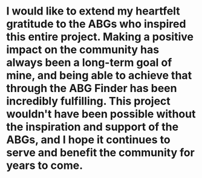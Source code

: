 # I would like to extend my heartfelt gratitude to the ABGs who inspired this entire project. Making a positive impact on the community has always been a long-term goal of mine, and being able to achieve that through the ABG Finder has been incredibly fulfilling. This project wouldn't have been possible without the inspiration and support of the ABGs, and I hope it continues to serve and benefit the community for years to come.
